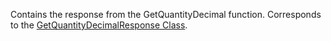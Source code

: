 Contains the response from the GetQuantityDecimal function. 
Corresponds to the [GetQuantityDecimalResponse Class](https://msdn.microsoft.com/library/microsoft.crm.sdk.messages.getquantitydecimalresponse.aspx).
